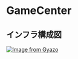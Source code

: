 # GameCenter

## インフラ構成図
[![Image from Gyazo](https://i.gyazo.com/16f1ba3b54c839bc9a3ccf0679f88c3d.png)](https://gyazo.com/16f1ba3b54c839bc9a3ccf0679f88c3d)
